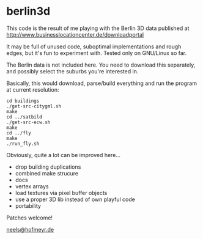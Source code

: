# berlin3d

This code is the result of me playing with the Berlin 3D data published at
http://www.businesslocationcenter.de/downloadportal

It may be full of unused code, suboptimal implementations and rough edges, but
it's fun to experiment with. Tested only on GNU/Linux so far.

The Berlin data is not included here. You need to download this separately, and
possibly select the suburbs you're interested in.

Basically, this would download, parse/build everything and run the program at
current resolution:

    cd buildings
    ./get-src-citygml.sh
    make
    cd ../satbild
    ./get-src-ecw.sh
    make
    cd ../fly
    make
    ./run_fly.sh

Obviously, quite a lot can be improved here...
- drop building duplications
- combined make strucure
- docs
- vertex arrays
- load textures via pixel buffer objects
- use a proper 3D lib instead of own playful code
- portability

Patches welcome!

neels@hofmeyr.de

